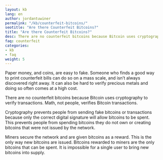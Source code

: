 ```yaml
---
layout: kb
lang: en
author: jordantuwiner
permalink: "/kb/counterfeit-bitcoins/"
seotitle: "Are there Counterfeit Bitcoins?"
title: "Are there Counterfeit Bitcoins?"
desc: There are no counterfeit bitcoins because Bitcoin uses cryptography to verify transactions. Math, not people, verifies Bitcoin transactions. 
faq: counterfeit
categories: 
- kb
- faq
weight: 5
---
```

Paper money, and coins, are easy to fake. Someone who finds a good way to print counterfeit bills can do so on a mass scale, and isn’t always discovered right away. It can also be hard to verify precious metals and doing so often comes at a high cost. 

There are no counterfeit bitcoins because Bitcoin uses cryptography to verify transactions. Math, not people, verifies Bitcoin transactions. 

Cryptography prevents people from sending fake bitcoins or transactions because only the correct digital signature will allow bitcoins to be spent. This prevents people from spending bitcoins they do not own or creating bitcoins that were not issued by the network. 

Miners secure the network and are given bitcoins as a reward. This is the only way new bitcoins are issued. Bitcoins rewarded to miners are the only bitcoins that can be spent. It is impossible for a single user to bring new bitcoins into supply. 
